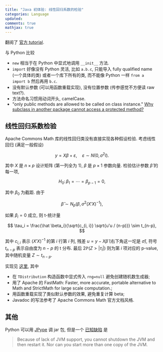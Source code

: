 ```yaml
---
title: "Java 初体验: 线性回归系数的检验"
categories: Language
updated: 
comments: true
mathjax: true
---
```


翻阅了 [官方 tutorial](https://docs.oracle.com/javase/tutorial/).

与 Python 比较

- `new` 相当于在 Python 中显式地调用 `__init__` 方法.
- `import` 好像没有 Python 灵活, 比如 `a.b.c`, 只能导入 fully qualified name (一个具体的类) 或者一个库下所有的类, 而不能像 Python 一样 `from a import b` 然后再用 `b.c`.
- 没有默认参数 (可以用函数重载实现), 没有位置参数 (传参感觉不方便读 raw text?).
- 方法命名习惯用动词开头, camelCase.
- "only public methods are allowed to be called on class instance." [Why subclass in another package cannot access a protected method?](https://stackoverflow.com/questions/19949327/why-subclass-in-another-package-cannot-access-a-protected-method)

<!-- more -->

## 线性回归系数检验

Apache Commons Math 库的线性回归类没有直接实现各种假设检验. 考虑线性回归 (满足一般假设)

$$
y = X\beta + \varepsilon, \quad \varepsilon \sim N(0, \sigma^2 I).
$$

其中 $X$ 是 $n\times p$ 设计矩阵 (第一列全为 1), $\beta$ 是 $p\times 1$ 参数向量. 检验估计参数 $\hat \beta$ 的每一项,

$$
H_0\colon \beta_1 = \cdots = \beta_{p-1} = 0,
$$

其中 $\beta_0$ 为截距. 由于

$$
\hat \beta \sim N_p(\beta, \sigma^2 (X'X)^{-1}),
$$

如果 $\beta_i = 0$ 成立, 则 t-统计量

$$
\tau_i = \frac{\hat \beta_i}{\sqrt{c_{i, i}} \sqrt{u'u / (n-p)}} \sim t_{n-p},
$$

其中 $c_{i, i}$ 表示 $(X'X)^{-1}$ 的第 $i$ 行第 $i$ 列, 残差 $u = y- X\hat\beta$ (右下角这一坨是 $\hat \sigma$), 符号 $t_{n-p}$ 表示自由度为 $n-p$ 的 t 分布. 最后 $2\mathbb P(Z > \vert\tau_i\vert)$ 则为第 $i$ 项对应的 p-value, 其中随机变量 $Z \sim t_{n-p}$.

实现见 [这里](https://gist.github.com/Shiina18/844dcd880e5a377adc9880536f0d0563), 其中 

- 在 `TDistribution` 构造函数中显式传入 `rng=null` 避免创建随机数生成器;
- 用了 Apache 的 FastMath: Faster, more accurate, portable alternative to Math and StrictMath for large scale computation.;
- 用函数重载实现了类似默认参数的效果, 避免重复计算 beta;
- Javadoc 的写法参考了 Apache Commons Math 官方文档风格.


## 其他

Python 可以用 [JPype](https://jpype.readthedocs.io/en/latest/) 调 jar 包, 但是一个 [已知缺陷](https://jpype.readthedocs.io/en/latest/install.html#known-bugs-limitations) 是

> Because of lack of JVM support, you cannot shutdown the JVM and then restart it. Nor can you start more than one copy of the JVM.